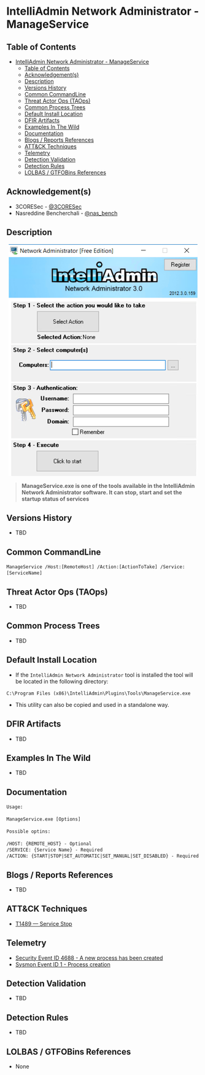 # IntelliAdmin Network Administrator - ManageService

## Table of Contents

- [IntelliAdmin Network Administrator - ManageService](#intelliadmin-network-administrator---manageservice)
  - [Table of Contents](#table-of-contents)
  - [Acknowledgement(s)](#acknowledgements)
  - [Description](#description)
  - [Versions History](#versions-history)
  - [Common CommandLine](#common-commandline)
  - [Threat Actor Ops (TAOps)](#threat-actor-ops-taops)
  - [Common Process Trees](#common-process-trees)
  - [Default Install Location](#default-install-location)
  - [DFIR Artifacts](#dfir-artifacts)
  - [Examples In The Wild](#examples-in-the-wild)
  - [Documentation](#documentation)
  - [Blogs / Reports References](#blogs--reports-references)
  - [ATT&CK Techniques](#attck-techniques)
  - [Telemetry](#telemetry)
  - [Detection Validation](#detection-validation)
  - [Detection Rules](#detection-rules)
  - [LOLBAS / GTFOBins References](#lolbas--gtfobins-references)

## Acknowledgement(s)

- 3CORESec - [@3CORESec](https://twitter.com/3CORESec)
- Nasreddine Bencherchali - [@nas_bench](https://twitter.com/nas_bench)

## Description

<p align="center"><img src="/Images/Screenshots/IntelliAdmin-Network-Administrator.png"></p>

> **ManageService.exe is one of the tools available in the IntelliAdmin Network Administrator software. It can stop, start and set the startup status of services**

## Versions History

- TBD

## Common CommandLine

```batch
ManageService /Host:[RemoteHost] /Action:[ActionToTake] /Service:[ServiceName]
```

## Threat Actor Ops (TAOps)

- TBD

## Common Process Trees

- TBD

## Default Install Location

- If the ``IntelliAdmin Network Administrator`` tool is installed the tool will be located in the following directory:

```batch
C:\Program Files (x86)\IntelliAdmin\Plugins\Tools\ManageService.exe
```

- This utility can also be copied and used in a standalone way.

## DFIR Artifacts

- TBD

## Examples In The Wild

- TBD

## Documentation

```batch
Usage:

ManageService.exe [Options]

Possible optins:

/HOST: {REMOTE_HOST} - Optional
/SERVICE: {Service Name} - Required
/ACTION: {START|STOP|SET_AUTOMATIC|SET_MANUAL|SET_DISABLED} - Required
```

## Blogs / Reports References

- TBD

## ATT&CK Techniques

- [T1489 — Service Stop](https://attack.mitre.org/techniques/T1489/)

## Telemetry

- [Security Event ID 4688 - A new process has been created](https://www.ultimatewindowssecurity.com/securitylog/encyclopedia/event.aspx?eventID=4688)
- [Sysmon Event ID 1 - Process creation](https://www.ultimatewindowssecurity.com/securitylog/encyclopedia/event.aspx?eventid=90001)

## Detection Validation

- TBD

## Detection Rules

- TBD

## LOLBAS / GTFOBins References

- None

